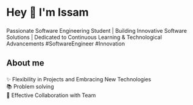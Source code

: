 <h1 align="left">Hey 👋 I'm Issam</h1>

###

<p align="left">Passionate Software Engineering Student | Building Innovative Software Solutions | Dedicated to Continuous Learning & Technological Advancements #SoftwareEngineer #Innovation</p>

###

<h2 align="left">About me</h2>

###

<p align="left">✨ Flexibility in Projects and Embracing New Technologies<br>📚 Problem solving<br>🎯 Effective Collaboration with Team</p>



